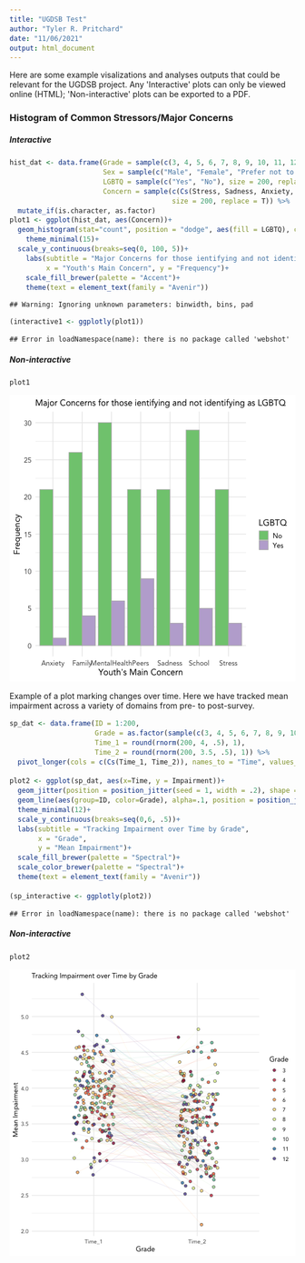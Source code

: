 ```yaml
---
title: "UGDSB Test"
author: "Tyler R. Pritchard"
date: "11/06/2021"
output: html_document
---
```



Here are some example visalizations and analyses outputs that could be relevant for the UGDSB project. Any 'Interactive' plots can only be viewed online (HTML); 'Non-interactive' plots can be exported to a PDF. 



### Histogram of Common Stressors/Major Concerns

##### Interactive


```r
hist_dat <- data.frame(Grade = sample(c(3, 4, 5, 6, 7, 8, 9, 10, 11, 12), size = 200, replace=T),
                       Sex = sample(c("Male", "Female", "Prefer not to say"), size = 200, replace=T),
                       LGBTQ = sample(c("Yes", "No"), size = 200, replace = T, prob = c(15, 85)),
                       Concern = sample(c(Cs(Stress, Sadness, Anxiety, Family, Peers, School, MentalHealth)),
                                        size = 200, replace = T)) %>% 
  mutate_if(is.character, as.factor)
plot1 <- ggplot(hist_dat, aes(Concern))+
  geom_histogram(stat="count", position = "dodge", aes(fill = LGBTQ), color = "grey71")+
    theme_minimal(15)+
  scale_y_continuous(breaks=seq(0, 100, 5))+
    labs(subtitle = "Major Concerns for those ientifying and not identifying as LGBTQ",
         x = "Youth's Main Concern", y = "Frequency")+
    scale_fill_brewer(palette = "Accent")+
    theme(text = element_text(family = "Avenir"))
```

```
## Warning: Ignoring unknown parameters: binwidth, bins, pad
```

```r
(interactive1 <- ggplotly(plot1))
```

```
## Error in loadNamespace(name): there is no package called 'webshot'
```

##### Non-interactive 


```r
plot1
```

![plot of chunk unnamed-chunk-3](figure/unnamed-chunk-3-1.png)

Example of a plot marking changes over time. Here we have tracked mean impairment across a variety of domains from pre- to post-survey. 


```r
sp_dat <- data.frame(ID = 1:200,
                     Grade = as.factor(sample(c(3, 4, 5, 6, 7, 8, 9, 10, 11, 12), size = 200, replace=T)),
                     Time_1 = round(rnorm(200, 4, .5), 1),
                     Time_2 = round(rnorm(200, 3.5, .5), 1)) %>% 
  pivot_longer(cols = c(Cs(Time_1, Time_2)), names_to = "Time", values_to = "Impairment")

plot2 <- ggplot(sp_dat, aes(x=Time, y = Impairment))+
  geom_jitter(position = position_jitter(seed = 1, width = .2), shape = 21, size=2, aes(fill = Grade), color = "grey21", alpha=.8)+
  geom_line(aes(group=ID, color=Grade), alpha=.1, position = position_jitter(seed = 1, width = .2))+
  theme_minimal(12)+
  scale_y_continuous(breaks=seq(0,6, .5))+
  labs(subtitle = "Tracking Impairment over Time by Grade", 
       x = "Grade",
       y = "Mean Impairment")+
  scale_fill_brewer(palette = "Spectral")+
  scale_color_brewer(palette = "Spectral")+
  theme(text = element_text(family = "Avenir"))

(sp_interactive <- ggplotly(plot2))
```

```
## Error in loadNamespace(name): there is no package called 'webshot'
```

##### Non-interactive

```r
plot2
```

![plot of chunk unnamed-chunk-5](figure/unnamed-chunk-5-1.png)

